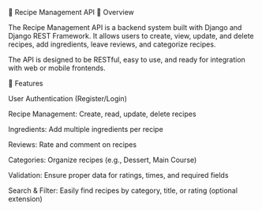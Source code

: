 🍲 Recipe Management API
📌 Overview

The Recipe Management API is a backend system built with Django and Django REST Framework.
It allows users to create, view, update, and delete recipes, add ingredients, leave reviews, and categorize recipes.

The API is designed to be RESTful, easy to use, and ready for integration with web or mobile frontends.

🚀 Features

User Authentication (Register/Login)

Recipe Management: Create, read, update, delete recipes

Ingredients: Add multiple ingredients per recipe

Reviews: Rate and comment on recipes

Categories: Organize recipes (e.g., Dessert, Main Course)

Validation: Ensure proper data for ratings, times, and required fields

Search & Filter: Easily find recipes by category, title, or rating (optional extension)